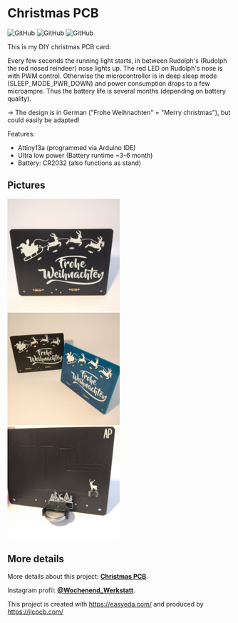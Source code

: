 # Christmas PCB
![GitHub](https://img.shields.io/badge/Cool%20gift-Yes-success?style=plastic)
![GitHub](https://img.shields.io/badge/Nerdfactor-100%25-blue?style=plastic)
![GitHub](https://img.shields.io/github/license/wochenend-werkstatt/Christmas_PCB?style=plastic)

This is my DIY christmas PCB card:

Every few seconds the running light starts, in between Rudolph's (Rudolph the red nosed reindeer) nose lights up. The red LED on Rudolph's nose is with PWM control. Otherwise the microcontroller is in deep sleep mode (SLEEP_MODE_PWR_DOWN) and power consumption drops to a few microampre. Thus the battery life is several months (depending on battery quality).

→ The design is in German ("Frohe Weihnachten" = "Merry christmas"), but could easily be adapted!

Features:
* Attiny13a (programmed via Arduino IDE)
* Ultra low power (Battery runtime ~3-6 month)
* Battery: CR2032 (also functions as stand)

## Pictures
<img src="/pictures/front_1.jpg" width=50% height=50%>
<img src="/pictures/front_2.jpg" width=50% height=50%>
<img src="/pictures/back_1.jpg" width=50% height=50%>

## More details
More details about this project: **[Christmas PCB](https://www.instagram.com/p/B6VbiX6IcKh/)**.

Instagram profil: **[@Wochenend_Werkstatt](https://www.instagram.com/wochenend_werkstatt/)**.

This project is created with https://easyeda.com/ and produced by https://jlcpcb.com/

